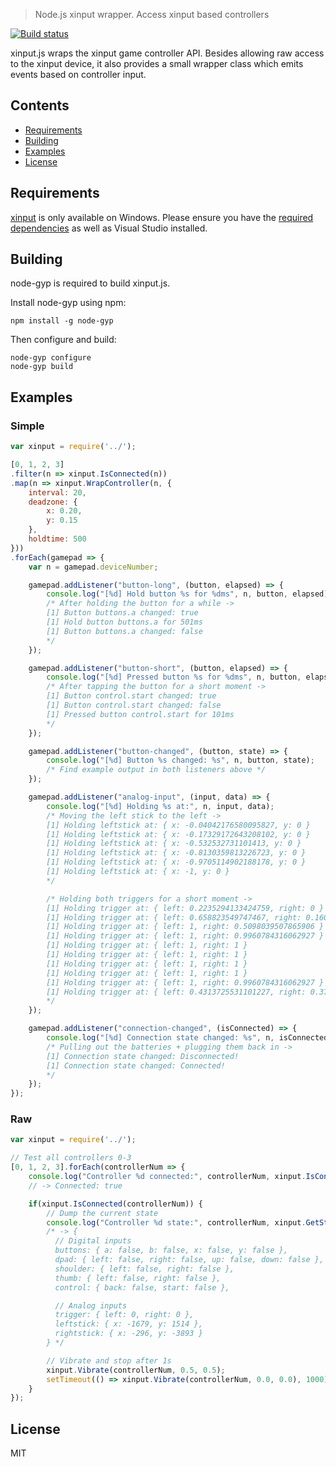 > Node.js xinput wrapper. Access xinput based controllers

[![Build status](https://ci.appveyor.com/api/projects/status/1nxo39ety9q5itfs?svg=true)](https://ci.appveyor.com/project/thraaawn/xinputjs)

xinput.js wraps the xinput game controller API. Besides allowing raw access to the xinput device, it also provides a small wrapper class which emits events based on controller input.

## Contents

- [Requirements](#requirements)
- [Building](#building)
- [Examples](#examples)
- [License](#license)

## Requirements

[xinput](https://en.wikipedia.org/wiki/DirectInput#XInput) is only available on Windows. Please ensure you have the [required dependencies](https://github.com/nodejs/node-gyp#installation) as well as Visual Studio installed.

## Building

node-gyp is required to build xinput.js.

Install node-gyp using npm:

```
npm install -g node-gyp
```

Then configure and build:

```
node-gyp configure
node-gyp build
```

## Examples

### Simple
```JavaScript
var xinput = require('../');

[0, 1, 2, 3]
.filter(n => xinput.IsConnected(n))
.map(n => xinput.WrapController(n, {
	interval: 20,
	deadzone: {
		x: 0.20,
		y: 0.15
	},
	holdtime: 500
}))
.forEach(gamepad => {
	var n = gamepad.deviceNumber;

	gamepad.addListener("button-long", (button, elapsed) => {
		console.log("[%d] Hold button %s for %dms", n, button, elapsed);
		/* After holding the button for a while ->
		[1] Button buttons.a changed: true
		[1] Hold button buttons.a for 501ms
		[1] Button buttons.a changed: false
		*/
	});

	gamepad.addListener("button-short", (button, elapsed) => {
		console.log("[%d] Pressed button %s for %dms", n, button, elapsed);
		/* After tapping the button for a short moment ->
		[1] Button control.start changed: true
		[1] Button control.start changed: false
		[1] Pressed button control.start for 101ms
		*/
	});

	gamepad.addListener("button-changed", (button, state) => {
		console.log("[%d] Button %s changed: %s", n, button, state);
		/* Find example output in both listeners above */
	});

	gamepad.addListener("analog-input", (input, data) => {
		console.log("[%d] Holding %s at:", n, input, data);
		/* Moving the left stick to the left ->
		[1] Holding leftstick at: { x: -0.04042176580095827, y: 0 }
		[1] Holding leftstick at: { x: -0.17329172643208102, y: 0 }
		[1] Holding leftstick at: { x: -0.532532731101413, y: 0 }
		[1] Holding leftstick at: { x: -0.8130359813226723, y: 0 }
		[1] Holding leftstick at: { x: -0.9705114902188178, y: 0 }
		[1] Holding leftstick at: { x: -1, y: 0 }
		*/

		/* Holding both triggers for a short moment ->
		[1] Holding trigger at: { left: 0.2235294133424759, right: 0 }
		[1] Holding trigger at: { left: 0.658823549747467, right: 0.16078431904315948 }
		[1] Holding trigger at: { left: 1, right: 0.5098039507865906 }
		[1] Holding trigger at: { left: 1, right: 0.9960784316062927 }
		[1] Holding trigger at: { left: 1, right: 1 }
		[1] Holding trigger at: { left: 1, right: 1 }
		[1] Holding trigger at: { left: 1, right: 1 }
		[1] Holding trigger at: { left: 1, right: 1 }
		[1] Holding trigger at: { left: 1, right: 0.9960784316062927 }
		[1] Holding trigger at: { left: 0.4313725531101227, right: 0.37254902720451355 }
		*/
	});

	gamepad.addListener("connection-changed", (isConnected) => {
		console.log("[%d] Connection state changed: %s", n, isConnected ? "Connected!" : "Disconnected!");
		/* Pulling out the batteries + plugging them back in ->
		[1] Connection state changed: Disconnected!
		[1] Connection state changed: Connected!
		*/
	});
});
```

### Raw
```JavaScript
var xinput = require('../');

// Test all controllers 0-3
[0, 1, 2, 3].forEach(controllerNum => {
	console.log("Controller %d connected:", controllerNum, xinput.IsConnected(controllerNum));
	// -> Connected: true

	if(xinput.IsConnected(controllerNum)) {
		// Dump the current state
		console.log("Controller %d state:", controllerNum, xinput.GetState(controllerNum));
		/* -> {
		  // Digital inputs
		  buttons: { a: false, b: false, x: false, y: false },
		  dpad: { left: false, right: false, up: false, down: false },
		  shoulder: { left: false, right: false },
		  thumb: { left: false, right: false },
		  control: { back: false, start: false },

		  // Analog inputs
		  trigger: { left: 0, right: 0 },
		  leftstick: { x: -1679, y: 1514 },
		  rightstick: { x: -296, y: -3893 }
		} */

		// Vibrate and stop after 1s
		xinput.Vibrate(controllerNum, 0.5, 0.5);
		setTimeout(() => xinput.Vibrate(controllerNum, 0.0, 0.0), 1000);
	}
});
```

## License

MIT